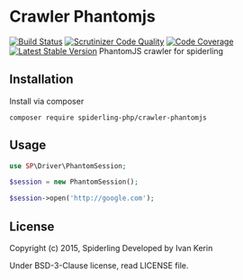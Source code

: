 Crawler Phantomjs
=================

[![Build Status](https://travis-ci.org/spiderling-php/crawler-phantomjs.svg?branch=master)](https://travis-ci.org/spiderling-php/crawler-phantomjs)
[![Scrutinizer Code Quality](https://scrutinizer-ci.com/g/spiderling-php/crawler-phantomjs/badges/quality-score.png?b=master)](https://scrutinizer-ci.com/g/spiderling-php/crawler-phantomjs/?branch=master)
[![Code Coverage](https://scrutinizer-ci.com/g/spiderling-php/crawler-phantomjs/badges/coverage.png?b=master)](https://scrutinizer-ci.com/g/spiderling-php/crawler-phantomjs/?branch=master)
[![Latest Stable Version](https://poser.pugx.org/spiderling-php/crawler-phantomjs/v/stable)](https://packagist.org/packages/spiderling-php/crawler-phantomjs)
PhantomJS crawler for spiderling

Installation
------------

Install via composer

```
composer require spiderling-php/crawler-phantomjs
```

Usage
-----
```php
use SP\Driver\PhantomSession;

$session = new PhantomSession();

$session->open('http://google.com');
```

License
-------

Copyright (c) 2015, Spiderling Developed by Ivan Kerin

Under BSD-3-Clause license, read LICENSE file.
